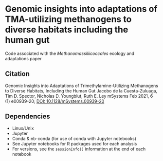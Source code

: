# Genomic insights into adaptations of TMA-utilizing methanogens to diverse habitats including the human gut

Code associated with the *Methanomassiliicoccales* ecology and adaptations paper

## Citation

Genomic Insights into Adaptations of Trimethylamine-Utilizing Methanogens to Diverse Habitats, Including the Human Gut
Jacobo de la Cuesta-Zuluaga, Tim D. Spector, Nicholas D. Youngblut, Ruth E. Ley
mSystems Feb 2021, 6 (1) e00939-20; [DOI: 10.1128/mSystems.00939-20](https://msystems.asm.org/content/6/1/e00939-20)

## Dependencies

* Linux/Unix
* Jupyter
* Conda & nb-conda (for use of conda with Jupyter notebooks)
* See Jupyter notebooks for R packages used for each analysis
* For versions, see the `sessionInfo()` information at the end of each notebook
